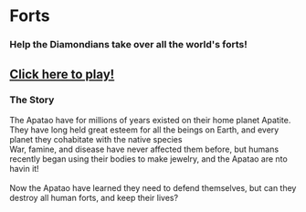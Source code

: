 # Forts 
<h3>Help the Diamondians take over all the world's forts!</h3>
<h2>
<a href="web/index.html">Click here to play!</a>
</h2>

<h3>The Story</h3>
The Apatao have for millions of years existed on their home planet Apatite.<br>
They have long held great esteem for all the beings on Earth, and every planet they cohabitate with the native species<br>
War, famine, and disease have never affected them before, but humans recently began using their bodies to make jewelry, and the Apatao are nto havin it!<br>
<br>
Now the Apatao have learned they need to defend themselves, but can they destroy all human forts, and keep their lives?